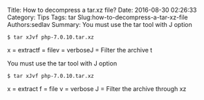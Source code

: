 Title: How to decompress a tar.xz file?
Date: 2016-08-30 02:26:33
Category: Tips
Tags: tar
Slug:how-to-decompress-a-tar-xz-file
Authors:sedlav
Summary: You must use the tar tool with J option<pre><code>$ tar xJvf php-7.0.10.tar.xz</code></pre>x = extractf = filev = verboseJ = Filter the archive t

You must use the tar tool with J option
<pre><code>$ tar xJvf php-7.0.10.tar.xz</code></pre>
x = extract
f = file
v = verbose
J = Filter the archive through xz

